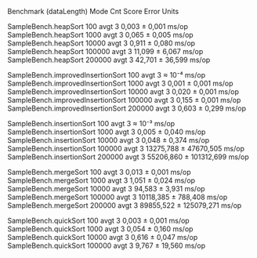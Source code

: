 Benchmark                          (dataLength)  Mode  Cnt      Score        Error  Units

SampleBench.heapSort                        100  avgt    3      0,003 ±      0,001  ms/op
SampleBench.heapSort                       1000  avgt    3      0,065 ±      0,005  ms/op
SampleBench.heapSort                      10000  avgt    3      0,911 ±      0,080  ms/op
SampleBench.heapSort                     100000  avgt    3     11,099 ±      6,067  ms/op
SampleBench.heapSort                     200000  avgt    3     42,701 ±     36,599  ms/op

SampleBench.improvedInsertionSort           100  avgt    3     ≈ 10⁻⁴               ms/op
SampleBench.improvedInsertionSort          1000  avgt    3      0,001 ±      0,001  ms/op
SampleBench.improvedInsertionSort         10000  avgt    3      0,020 ±      0,001  ms/op
SampleBench.improvedInsertionSort        100000  avgt    3      0,155 ±      0,001  ms/op
SampleBench.improvedInsertionSort        200000  avgt    3      0,603 ±      0,299  ms/op

SampleBench.insertionSort                   100  avgt    3     ≈ 10⁻³               ms/op
SampleBench.insertionSort                  1000  avgt    3      0,005 ±      0,040  ms/op
SampleBench.insertionSort                 10000  avgt    3      0,048 ±      0,374  ms/op
SampleBench.insertionSort                100000  avgt    3  13275,788 ±  47670,505  ms/op
SampleBench.insertionSort                200000  avgt    3  55206,860 ± 101312,699  ms/op

SampleBench.mergeSort                       100  avgt    3      0,013 ±      0,001  ms/op
SampleBench.mergeSort                      1000  avgt    3      1,051 ±      0,024  ms/op
SampleBench.mergeSort                     10000  avgt    3     94,583 ±      3,931  ms/op
SampleBench.mergeSort                    100000  avgt    3  10118,385 ±    788,408  ms/op
SampleBench.mergeSort                    200000  avgt    3  89855,522 ± 125079,271  ms/op

SampleBench.quickSort                       100  avgt    3      0,003 ±      0,001  ms/op
SampleBench.quickSort                      1000  avgt    3      0,054 ±      0,160  ms/op
SampleBench.quickSort                     10000  avgt    3      0,616 ±      0,047  ms/op
SampleBench.quickSort                    100000  avgt    3      9,767 ±     19,560  ms/op